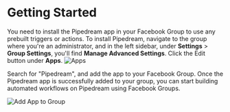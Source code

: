 # Getting Started
You need to install the Pipedream app in your Facebook Group to use any prebuilt triggers or actions. To install Pipedream, navigate to the group where you're an administrator, and in the left sidebar, under **Settings** > **Group Settings**, you'll find **Manage Advanced Settings**. Click the Edit button under **Apps**.
![Apps](https://res.cloudinary.com/dpenc2lit/image/upload/v1687367319/mycology_fb_bpfmh3.png)

Search for "Pipedream", and add the app to your Facebook Group. Once the Pipedream app is successfully added to your group, you can start building automated workflows on Pipedream using Facebook Groups.

![Add App to Group](https://res.cloudinary.com/dpenc2lit/image/upload/v1687367707/Screenshot_2023-06-21_at_10.12.35_AM_ua3z3p.png)